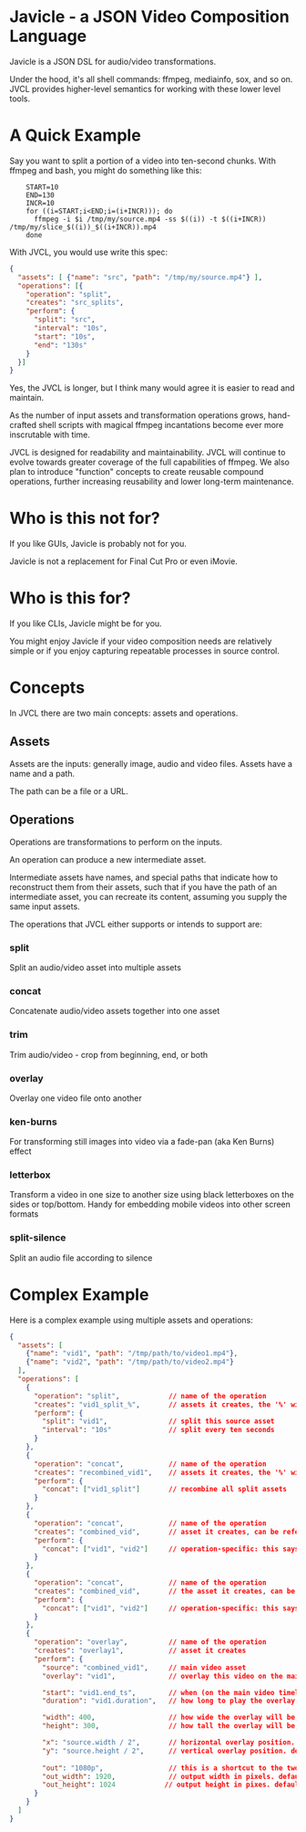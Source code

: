 # Javicle - a JSON Video Composition Language

Javicle is a JSON DSL for audio/video transformations.

Under the hood, it's all shell commands: ffmpeg, mediainfo, sox, and so on.
JVCL provides higher-level semantics for working with these lower level tools.

# A Quick Example
Say you want to split a portion of a video into ten-second chunks. With ffmpeg
and bash, you might do something like this:
```shell script
    START=10
    END=130
    INCR=10
    for ((i=START;i<END;i=(i+INCR))); do
      ffmpeg -i $i /tmp/my/source.mp4 -ss $((i)) -t $((i+INCR)) /tmp/my/slice_$((i))_$((i+INCR)).mp4
    done
```
With JVCL, you would use write this spec:
```json
{
  "assets": [ {"name": "src", "path": "/tmp/my/source.mp4"} ],
  "operations": [{
    "operation": "split",
    "creates": "src_splits",
    "perform": {
      "split": "src",
      "interval": "10s",
      "start": "10s",
      "end": "130s"
    }
  }]
}
```
Yes, the JVCL is longer, but I think many would agree it is easier to read and maintain.

As the number of input assets and transformation operations grows, hand-crafted shell scripts with magical
ffmpeg incantations become ever more inscrutable with time.

JVCL is designed for readability and maintainability. JVCL will continue to evolve towards greater
coverage of the full capabilities of ffmpeg. We also plan to introduce "function" concepts
to create reusable compound operations, further increasing reusability and lower long-term maintenance.

# Who is this not for?
If you like GUIs, Javicle is probably not for you.

Javicle is not a replacement for Final Cut Pro or even iMovie.

# Who is this for?
If you like CLIs, Javicle might be for you.

You might enjoy Javicle if your video composition needs are relatively simple or
if you enjoy capturing repeatable processes in source control.

# Concepts
In JVCL there are two main concepts: assets and operations.

## Assets
Assets are the inputs: generally image, audio and video files. Assets have a name and a path.

The path can be a file or a URL.

## Operations
Operations are transformations to perform on the inputs.

An operation can produce a new intermediate asset.

Intermediate assets have names, and special paths that indicate how to reconstruct them from their assets, such that if you have the path of an intermediate asset, you can recreate its content, assuming you supply the same input assets.

The operations that JVCL either supports or intends to support are:

### split
Split an audio/video asset into multiple assets

### concat
Concatenate audio/video assets together into one asset

### trim
Trim audio/video - crop from beginning, end, or both

### overlay
Overlay one video file onto another

### ken-burns
For transforming still images into video via a fade-pan (aka Ken Burns) effect

### letterbox
Transform a video in one size to another size using black letterboxes on the sides or top/bottom. Handy for embedding mobile videos into other screen formats

### split-silence
Split an audio file according to silence

# Complex Example
Here is a complex example using multiple assets and operations:

```json
{
  "assets": [
    {"name": "vid1", "path": "/tmp/path/to/video1.mp4"},
    {"name": "vid2", "path": "/tmp/path/to/video2.mp4"}
  ],
  "operations": [
    {
      "operation": "split",            // name of the operation
      "creates": "vid1_split_%",       // assets it creates, the '%' will be replaced with a counter
      "perform": {
        "split": "vid1",               // split this source asset
        "interval": "10s"              // split every ten seconds
      }
    },
    {
      "operation": "concat",           // name of the operation
      "creates": "recombined_vid1",    // assets it creates, the '%' will be replaced with a counter
      "perform": {
        "concat": ["vid1_split"]       // recombine all split assets
      }
    },
    {
      "operation": "concat",           // name of the operation
      "creates": "combined_vid",       // asset it creates, can be referenced later
      "perform": {
        "concat": ["vid1", "vid2"]     // operation-specific: this says, concatenate these named assets
      }
    },
    {
      "operation": "concat",           // name of the operation
      "creates": "combined_vid",       // the asset it creates, can be referenced later
      "perform": {
        "concat": ["vid1", "vid2"]     // operation-specific: this says, concatenate these named assets
      }
    },
    {
      "operation": "overlay",          // name of the operation
      "creates": "overlay1",           // asset it creates
      "perform": {
        "source": "combined_vid1",     // main video asset
        "overlay": "vid1",             // overlay this video on the main video

        "start": "vid1.end_ts",        // when (on the main video timeline) to start the overlay. default is 0 (beginning)
        "duration": "vid1.duration",   // how long to play the overlay. default is to play the entire overlay asset

        "width": 400,                  // how wide the overlay will be, in pixels. default is "overlay.width"
        "height": 300,                 // how tall the overlay will be, in pixels. default is "overlay.height"

        "x": "source.width / 2",       // horizontal overlay position. default is 0
        "y": "source.height / 2",      // vertical overlay position. default is 0
 
        "out": "1080p",                // this is a shortcut to the two lines below, and is the preferred way of specifying the output resolution
        "out_width": 1920,             // output width in pixels. default is source width
        "out_height": 1024            // output height in pixes. default is source height
      }
    }
  ]
}
```
